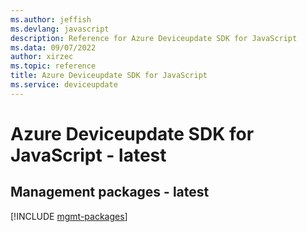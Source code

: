 ```yaml
---
ms.author: jeffish
ms.devlang: javascript
description: Reference for Azure Deviceupdate SDK for JavaScript
ms.data: 09/07/2022
author: xirzec
ms.topic: reference
title: Azure Deviceupdate SDK for JavaScript
ms.service: deviceupdate
---
```

# Azure Deviceupdate SDK for JavaScript - latest

## Management packages - latest
[!INCLUDE [mgmt-packages](deviceupdate-mgmt-index.md)]